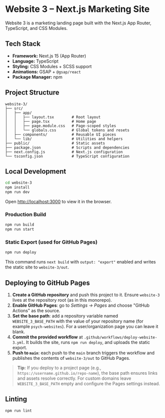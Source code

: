 # Website 3 – Next.js Marketing Site

Website 3 is a marketing landing page built with the Next.js App Router, TypeScript, and CSS Modules.

## Tech Stack

- **Framework:** Next.js 15 (App Router)
- **Language:** TypeScript
- **Styling:** CSS Modules + SCSS support
- **Animations:** GSAP + `@gsap/react`
- **Package Manager:** npm

## Project Structure

```
website-3/
├── src/
│   ├── app/
│   │   ├── layout.tsx        # Root layout
│   │   ├── page.tsx          # Home page
│   │   ├── page.module.css   # Page-scoped styles
│   │   └── globals.css       # Global tokens and resets
│   ├── components/           # Reusable UI pieces
│   └── lib/                  # Utilities and helpers
├── public/                   # Static assets
├── package.json              # Scripts and dependencies
├── next.config.js            # Next.js configuration
└── tsconfig.json             # TypeScript configuration
```

## Local Development

```bash
cd website-3
npm install
npm run dev
```

Open [http://localhost:3000](http://localhost:3000) to view it in the browser.

### Production Build

```bash
npm run build
npm run start
```

### Static Export (used for GitHub Pages)

```bash
npm run deploy
```

This command runs `next build` with `output: "export"` enabled and writes the static site to `website-3/out`.

## Deploying to GitHub Pages

1. **Create a GitHub repository** and push this project to it. Ensure `website-3` lives at the repository root (as in this monorepo).
2. **Enable GitHub Pages**: go to *Settings → Pages* and choose "GitHub Actions" as the source.
3. **Set the base path**: add a repository variable named `WEBSITE_3_BASE_PATH` with the value of your repository name (for example `psych-websites`). For a user/organization page you can leave it blank.
4. **Commit the provided workflow** at `.github/workflows/deploy-website-3.yml`. It builds the site, runs `npm run deploy`, and uploads the static export.
5. **Push to `main`**: each push to the `main` branch triggers the workflow and publishes the contents of `website-3/out` to GitHub Pages.

> **Tip:** If you deploy to a project page (e.g., `https://username.github.io/repo-name`), the base path ensures links and assets resolve correctly. For custom domains leave `WEBSITE_3_BASE_PATH` empty and configure the Pages settings instead.

## Linting

```bash
npm run lint
```

